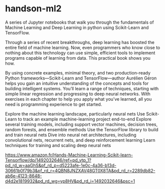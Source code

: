 # handson-ml2
A series of Jupyter notebooks that walk you through the fundamentals of Machine Learning and Deep Learning in python using Scikit-Learn and TensorFlow. 

Through a series of recent breakthroughs, deep learning has boosted the entire field of machine learning. Now, even programmers who know close to nothing about this technology can use simple, efficient tools to implement programs capable of learning from data. This practical book shows you how.

By using concrete examples, minimal theory, and two production-ready Python frameworks—Scikit-Learn and TensorFlow—author Aurélien Géron helps you gain an intuitive understanding of the concepts and tools for building intelligent systems. You’ll learn a range of techniques, starting with simple linear regression and progressing to deep neural networks. With exercises in each chapter to help you apply what you’ve learned, all you need is programming experience to get started.

Explore the machine learning landscape, particularly neural nets
Use Scikit-Learn to track an example machine-learning project end-to-end
Explore several training models, including support vector machines, decision trees, random forests, and ensemble methods
Use the TensorFlow library to build and train neural nets
Dive into neural net architectures, including convolutional nets, recurrent nets, and deep reinforcement learning
Learn techniques for training and scaling deep neural nets




https://www.amazon.fr/Hands-Machine-Learning-Scikit-learn-Tensorflow/dp/1492032646/ref=pd_vtp_1?pd_rd_w=aaGhS&pf_rd_p=d5223afe-1e0c-4a36-b13d-30661b0f79b3&pf_rd_r=4QBN8JNZXAV48GT0X8TA&pd_rd_r=2289db82-ab6e-4123-8648-d4d2e1819932&pd_rd_wg=yp8HV&pd_rd_i=1492032646&psc=1
